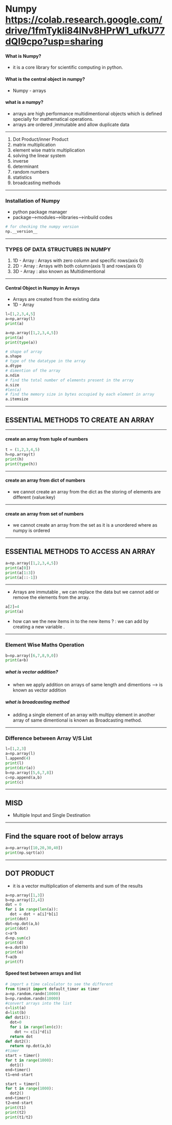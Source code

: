 # Numpy https://colab.research.google.com/drive/1fmTykli84INv8HPrW1_ufkU77dQI9cpo?usp=sharing

#### What is  Numpy?
- it is a core library for scientific computing in python.  
#### What is the central object in numpy?
- Numpy - arrays
#### what is a numpy?
- arrays are high performance multidimentional objects which is defined specially for mathematical operations.  
- arrays are ordered ,immutable and allow duplicate data
---
1. Dot Product/inner Product
2. matrix multiplication
3. element wise matrix multiplication
4. solving the linear system
5. inverse
6. determinant
7. random numbers
8. statistics
9. broadcasting methods
---
### Installation of Numpy
- python package manager  
- package-->modules-->libraries-->inbuild codes
```python
# for checking the numpy version
np.__version__
```
---
### TYPES OF DATA STRUCTURES IN NUMPY
1. 1D - Array : Arrays with zero column and specific rows(axis 0) 
2. 2D - Array : Arrays with both column(axis 1) and rows(axis 0) 
3. 3D - Array : also known as Multidimentional
---
#### Central Object in Numpy in Arrays
- Arrays are created from the existing data
- 1D - Array

```python
l=[1,2,3,4,5]
a=np,array(l)
print(a)
```
```python
a=np.array([1,2,3,4,5])
print(a)
print(type(a))
```
```python
# shape of array
a.shape
# type of the datatype in the array
a.dtype
# dimention of the array
a.ndim
# find the total number of elements present in the array
a.size
#len(a)
# find the memory size in bytes occupied by each element in array
a.itemsize
```
---
## ESSENTIAL METHODS TO CREATE AN ARRAY
---
#### create an array from tuple of numbers
```python
t = (1,2,3,4,5)
h=np.array(t)
print(h)
print(type(h))
```
---
#### create an array from dict of numbers
- we cannot create an array from the dict as the storing of elements are different (value:key)
---
#### create an array from set of numbers
- we cannot create an array from the set as it is a unordered where as numpy is ordered
---
## ESSENTIAL METHODS TO ACCESS AN ARRAY
```python
a=np.array([1,2,3,4,5])
print(a[0])
print(a[1:3])
print(a[::-1])
```
---
- Arrays are immutable , we can replace the data but we cannot add or remove the elements from the array.  
```python 
a[2]=4
print(a)
```
- how can we the new items in to the new items ? : we can add by creating a new variable .  
---
### Element Wise Maths Operation
```python
b=np.array([6,7,8,9,0])
print(a+b)
```
##### what is vector addition?
- when we apply addition on arrays of same length and dimentions --> is known as vector addition
##### what is broadcasting method
- adding a single element of an array with multipy element in another array of same dimentional is known as Broadcasting method.
---
### Difference between Array V/S List
```python
l=[1,2,3]
a=np.array(l)
l.append(4)
print(l)
print(dir(a))
b=np.array([5,6,7,8])
c=np.append(a,b)
print(c)
```
---
## MISD
- Multiple Input and Single Destination
--- 
## Find the square root of below arrays
```python
a=np.array([10,20,30,40])
print(np.sqrt(a))
```
---
## DOT PRODUCT
- it is a vector multiplication of elements and sum of the results
```python
a=np.array([1,3])
b=np.array([2,4])
dot = 0
for i in range(len(a)):
  dot = dot + a[i]*b[i]
print(dot)
dot=np.dot(a,b)
print(dot)
c=a*b
d=np.sum(c)
print(d)
e=a.dot(b)
print(e)
f=a@b
print(f)
```
#### Speed test between arrays and list
```python
# import a time calculator to see the different
from timeit import default_timer as timer
a=np.random.randn(10000)
b=np.random.randn(10000)
#convert arrays into the list
c=list(a) 
d=list(b) 
def dot1():
  dot=0
  for i in range(len(c)):
    dot += c[i]*d[i]
  return dot
def dot2():
  return np.dot(a,b)
#timer
start = timer()
for t in range(1000):
  dot1()
end=timer()
t1=end-start

start = timer()
for t in range(1000):
  dot2()
end=timer()
t2=end-start
print(t1)
print(t2)
print(t1/t2)
```